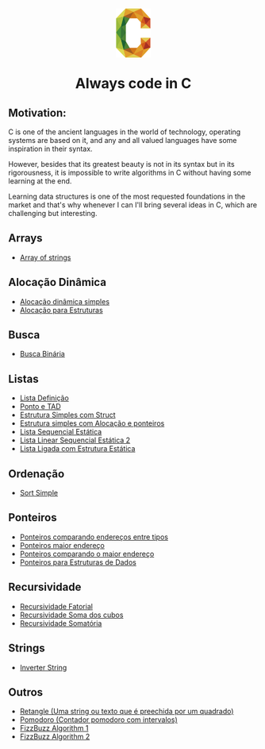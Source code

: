 <h1 align="center">
  <img src="./.github/c.png" width="70px"></img>
  <p align="center">Always code in C </p>
</h1>

## Motivation:

C is one of the ancient languages in the world of technology, operating systems are based on it, and any and all valued languages have some inspiration in their syntax.

However, besides that its greatest beauty is not in its syntax but in its rigorousness, it is impossible to write algorithms in C without having some learning at the end.

Learning data structures is one of the most requested foundations in the market and that's why whenever I can I'll bring several ideas in C, which are challenging but interesting.

## Arrays

- [Array of strings](./2020/06_Junho/12062020_arrOfString.c)

## Alocação Dinâmica

- [Alocação dinâmica simples](https://github.com/nicolas-oliveira/ceveryday/blob/master/Junho_2020/09062020_allocDin.c)
- [Alocação para Estruturas](https://github.com/nicolas-oliveira/ceveryday/blob/master/Setembro_2020/09092020_Alocacao_para_estruturas.c)

## Busca

- [Busca Binária](https://github.com/nicolas-oliveira/ceveryday/blob/master/Setembro_2020/09092020_BuscaBinaria.c)

## Listas

- [Lista Definição](https://github.com/nicolas-oliveira/ceveryday/blob/master/Agosto_2020/11082020_lista_definicao.c)
- [Ponto e TAD](https://github.com/nicolas-oliveira/ceveryday/blob/master/Agosto_2020/12082020_ponto.c)
- [Estrutura Simples com Struct](https://github.com/nicolas-oliveira/ceveryday/blob/master/Setembro_2020/09092020_Estrutura1_simples_com_struct.c)
- [Estrutura simples com Alocação e ponteiros](https://github.com/nicolas-oliveira/ceveryday/blob/master/Setembro_2020/09092020_Estrutura2_malloc_ponteiro.c)
- [Lista Sequencial Estática](https://github.com/nicolas-oliveira/ceveryday/blob/master/Agosto_2020/13082020_lista_sequencial_estatica.c)
- [Lista Linear Sequencial Estática 2](https://github.com/nicolas-oliveira/ceveryday/blob/master/Setembro_2020/09092020_Estrutura3_lista_linear_sequencial.c)
- [Lista Ligada com Estrutura Estática](https://github.com/nicolas-oliveira/ceveryday/blob/master/Setembro_2020/09092020_Estrutura4_Lista_ligada_de_estrutura_estatica.c)

## Ordenação

- [Sort Simple](https://github.com/nicolas-oliveira/ceveryday/blob/master/Maio_2020/29052020_sort_simple.c)

## Ponteiros

- [Ponteiros comparando endereços entre tipos](https://github.com/nicolas-oliveira/ceveryday/blob/master/Maio_2020/15052020_ponteiros1%20copy.c)
- [Ponteiros maior endereço](https://github.com/nicolas-oliveira/ceveryday/blob/master/Maio_2020/15052020_ponteiros2.c)
- [Ponteiros comparando o maior endereço](https://github.com/nicolas-oliveira/ceveryday/blob/master/Maio_2020/15052020_ponteiros3.c)
- [Ponteiros para Estruturas de Dados](https://github.com/nicolas-oliveira/ceveryday/blob/master/Setembro_2020/09092020_Ponteiro_para_estruturas.c)

## Recursividade

- [Recursividade Fatorial](https://github.com/nicolas-oliveira/ceveryday/blob/master/Maio_2020/14052020_recursividade_fatorial.c)
- [Recursividade Soma dos cubos](https://github.com/nicolas-oliveira/ceveryday/blob/master/Maio_2020/14052020_recursividade_soma_dos_cubos.c)
- [Recursividade Somatória](https://github.com/nicolas-oliveira/ceveryday/blob/master/Maio_2020/14052020_recursividade_somatoria.c)

## Strings

- [Inverter String](https://github.com/nicolas-oliveira/ceveryday/blob/master/Maio_2020/14052020_inverter_string.c)

## Outros

- [Retangle (Uma string ou texto que é preechida por um quadrado)](https://github.com/nicolas-oliveira/ceveryday/blob/master/Maio_2020/14052020_inverter_string.c)
- [Pomodoro (Contador pomodoro com intervalos)](https://github.com/nicolas-oliveira/ceveryday/blob/master/Maio_2020/13052020_cronometro_pomodoro.c)
- [FizzBuzz Algorithm 1](https://github.com/nicolas-oliveira/ceveryday/blob/master/Junho_2020/12062020_fizzbuzz.c)
- [FizzBuzz Algorithm 2](https://github.com/nicolas-oliveira/ceveryday/blob/master/Junho_2020/12062020_fizzbuzz2.c)
